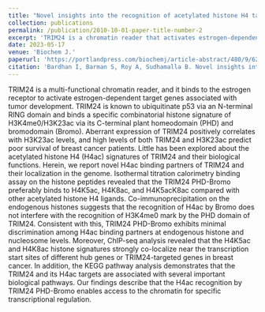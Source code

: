```yaml
---
title: "Novel insights into the recognition of acetylated histone H4 tail by the TRIM24 PHD-Bromo module"
collection: publications
permalink: /publication/2010-10-01-paper-title-number-2
excerpt: 'TRIM24 is a chromatin reader that activates estrogen-dependent genes in tumor development. It ubiquitinates p53 and binds a specific histone signature (H3K4me0/H3K23ac) via its RING, PHD, and Bromo domains. High TRIM24 and H3K23ac levels predict poor breast cancer survival. We explored TRIM24 binding to acetylated histone H4 (H4ac). TRIM24 PHD-Bromo preferentially binds H4K5ac, H4K8ac, and H4K5acK8ac. This binding doesn't interfere with PHD's recognition of H3K4me0. H4K5ac and H4K8ac co-localize near gene transcription start sites in breast cancer. TRIM24-H4ac targets are linked to vital biological pathways, suggesting a role in transcriptional regulation.'
date: 2023-05-17
venue: 'Biochem J.'
paperurl: 'https://portlandpress.com/biochemj/article-abstract/480/9/629/232921/Novel-insights-into-the-recognition-of-acetylated?redirectedFrom=fulltext'
citation: 'Bardhan I, Barman S, Roy A, Sudhamalla B. Novel insights into the recognition of acetylated histone H4 tail by the TRIM24 PHD-Bromo module. Biochem J. 2023 May 17; 480 (9): 629-647.'
---
```


TRIM24 is a multi-functional chromatin reader, and it binds to the estrogen receptor to activate estrogen-dependent target genes associated with tumor development. TRIM24 is known to ubiquitinate p53 via an N-terminal RING domain and binds a specific combinatorial histone signature of H3K4me0/H3K23ac via its C-terminal plant homeodomain (PHD) and bromodomain (Bromo). Aberrant expression of TRIM24 positively correlates with H3K23ac levels, and high levels of both TRIM24 and H3K23ac predict poor survival of breast cancer patients. Little has been explored about the acetylated histone H4 (H4ac) signatures of TRIM24 and their biological functions. Herein, we report novel H4ac binding partners of TRIM24 and their localization in the genome. Isothermal titration calorimetry binding assay on the histone peptides revealed that the TRIM24 PHD-Bromo preferably binds to H4K5ac, H4K8ac, and H4K5acK8ac compared with other acetylated histone H4 ligands. Co-immunoprecipitation on the endogenous histones suggests that the recognition of H4ac by Bromo does not interfere with the recognition of H3K4me0 mark by the PHD domain of TRIM24. Consistent with this, TRIM24 PHD-Bromo exhibits minimal discrimination among H4ac binding partners at endogenous histone and nucleosome levels. Moreover, ChIP-seq analysis revealed that the H4K5ac and H4K8ac histone signatures strongly co-localize near the transcription start sites of different hub genes or TRIM24-targeted genes in breast cancer. In addition, the KEGG pathway analysis demonstrates that the TRIM24 and its H4ac targets are associated with several important biological pathways. Our findings describe that the H4ac recognition by TRIM24 PHD-Bromo enables access to the chromatin for specific transcriptional regulation.
